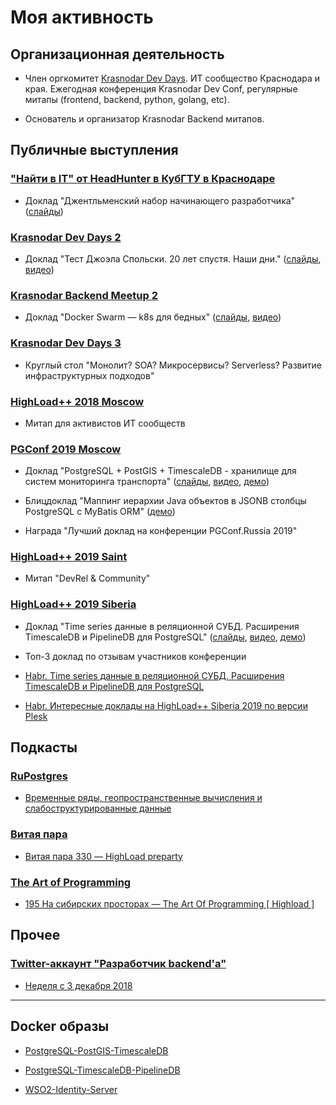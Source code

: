 # Моя активность

## Организационная деятельность

* Член оргкомитет [Krasnodar Dev Days](https://krd.dev). 
ИТ сообщество Краснодара и края. 
Ежегодная конференция Krasnodar Dev Conf, регулярные митапы (frontend, backend, python, golang, etc).

* Основатель и организатор Krasnodar Backend митапов.

## Публичные выступления

### ["Найти в IT" от HeadHunter в КубГТУ в Краснодаре](https://hh.timepad.ru/event/477879)

* Доклад "Джентльменский набор начинающего разработчика"
([слайды](https://drive.google.com/open?id=1HN3yyf7-itkHNqYeGnBW8MX7JOUKoGMMBD-gGpiRGk8))

### [Krasnodar Dev Days 2](https://krd.dev/events/3)

* Доклад "Тест Джоэла Спольски. 20 лет спустя. Наши дни."
([слайды](https://drive.google.com/open?id=15jZ55GRfyAL7h4Dc4U-AXczJ_qTZmizDkg4XH7gEgRs), [видео](https://youtu.be/f6G4OaEWBaE))

### [Krasnodar Backend Meetup 2](https://krd.dev/events/7)

* Доклад "Docker Swarm — k8s для бедных"
([слайды](https://yadi.sk/i/1Fw7vq1n3UzgTr), [видео](https://youtu.be/BrOUx5AMOBE))

### [Krasnodar Dev Days 3](https://krd.dev/events/1)

* Круглый стол "Монолит? SOA? Микросервисы? Serverless? Развитие инфраструктурных подходов"

### [HighLoad++ 2018 Moscow](https://www.highload.ru/moscow/2018)

* Митап для активистов ИТ сообществ

### [PGConf 2019 Moscow](https://pgconf.ru/2019)

* Доклад "PostgreSQL + PostGIS + TimescaleDB - хранилище для систем мониторинга транспорта"
([слайды](https://pgconf.ru/2019/242909), [видео](https://youtu.be/SEncf-h4Npw), [демо](https://github.com/binakot/PgConf-2019-Moscow-Demo))

* Блицдоклад "Маппинг иерархии Java объектов в JSONB столбцы PostgreSQL с MyBatis ORM" 
([демо](https://github.com/binakot/Java-Inheritance-Into-PostgreSQL-JSONB-Mapping))

* Награда "Лучший доклад на конференции PGConf.Russia 2019"

### [HighLoad++ 2019 Saint](https://www.highload.ru/spb/2019)

* Митап "DevRel & Community"

### [HighLoad++ 2019 Siberia](https://www.highload.ru/siberia/2019)

* Доклад "Time series данные в реляционной СУБД. Расширения TimescaleDB и PipelineDB для PostgreSQL"
([слайды](https://www.highload.ru/siberia/2019/abstracts/5208), [видео](https://youtu.be/3WkNp7mllv0), [демо](https://github.com/binakot/HighLoad-2019-Siberia-Demo))

* Топ-3 доклад по отзывам участников конференции

* [Habr. Time series данные в реляционной СУБД. Расширения TimescaleDB и PipelineDB для PostgreSQL](https://habr.com/ru/company/oleg-bunin/blog/464303/)

* [Habr. Интересные доклады на HighLoad++ Siberia 2019 по версии Plesk](https://habr.com/ru/company/plesk/blog/460885/)

## Подкасты

### [RuPostgres](https://www.meetup.com/ru-RU/postgresqlrussia)

* [Временные ряды, геопространственные вычисления и слабоструктурированные данные](https://youtu.be/9DnX92dTh9c)

### [Витая пара](https://tpair.org/)

* [Витая пара 330 — HighLoad preparty](https://tpair.org/podcast/tp-330/)

### [The Art of Programming](https://blog.golodnyj.ru/)

* [195 На сибирских просторах — The Art Of Programming [ Highload ] ](https://blog.golodnyj.ru/2019/07/195-art-of-programming-highload.html)

## Прочее

### [Twitter-аккаунт "Разработчик backend'а"](https://twitter.com/backendsecret)

* [Неделя с 3 декабря 2018](http://backendsecret.ru/binakot/)

---

## Docker образы

* [PostgreSQL-PostGIS-TimescaleDB](https://hub.docker.com/r/binakot/postgresql-postgis-timescaledb)

* [PostgreSQL-TimescaleDB-PipelineDB](https://hub.docker.com/r/binakot/postgresql-timescaledb-pipelinedb)

* [WSO2-Identity-Server](https://hub.docker.com/r/binakot/wso2-identity-server)

